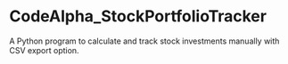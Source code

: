 # CodeAlpha_StockPortfolioTracker
A Python program to calculate and track stock investments manually with CSV export option.
